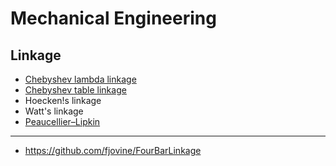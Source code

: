 # Mechanical Engineering

## Linkage

- [Chebyshev lambda linkage](https://en.wikipedia.org/wiki/Chebyshev_lambda_linkage)
- [Chebyshev table linkage](https://www.youtube.com/watch?v=iY4xdOo5FUg&ab_channel=thang010146)
- Hoecken!s linkage
- Watt's linkage
- [Peaucellier&ndash;Lipkin](https://en.wikipedia.org/wiki/Peaucellier%E2%80%93Lipkin_linkage)

---
- https://github.com/fjovine/FourBarLinkage

